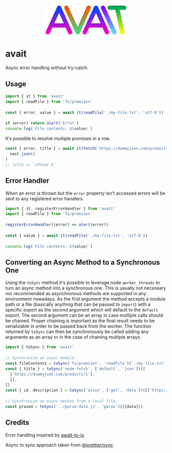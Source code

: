 <p align="center">
  <img src="https://github.com/tobua/avait/raw/main/logo.png" alt="avait" width="50%">
</p>

# avait

Async error handling without try-catch.

## Usage

```js
import { it } from 'avait'
import { readFile } from 'fs/promises'

const { error, value } = await it(readFile('./my-file.txt', 'utf-8'))

if (error) return alert('Error')
console.log(`File contents: ${value}`)
```

It's possible to resolve multiple promises in a row.

```js
const { error, title } = await it(fetch('https://dummyjson.com/products/1')).add((next) =>
  next.json()
)
// title => 'iPhone 9'
```

## Error Handler

When an error is thrown but the `error` property isn't accessed errors will be sent to any registered error handlers.

```js
import { it, registerErrorHandler } from 'avait'
import { readFile } from 'fs/promises'

registerErrorHandler((error) => alert(error))

const { value } = await it(readFile('./my-file.txt', 'utf-8'))

console.log(`File contents: ${value}`)
```

## Converting an Async Method to a Synchronous One

Using the `toSync` method it's possible to leverage node `worker_threads` to turn an async method into a synchronous one. This is usually not necessary nor recommended as asynchronous methods are supported in any environment nowadays. As the first argument the method accepts a module path or a file (basically anything that can be passed to `import`) with a specific export as the second argument which will default to the `default` export. The second argument can be an array in case multiple calls should be chained. Proper chaining is important as the final result needs to be serializable in order to be passed back from the worker. The function returned by `toSync` can then be synchronously be called adding any arguments as an array or in the case of chaining multiple arrays.

```js
import { toSync } from 'avait'

// Synchronize an async module.
const fileContents = toSync('fs/promises', 'readFile')('./my-file.txt', 'utf-8')
const { title } = toSync('node-fetch', ['default', 'json'])([
  ['https://dummyjson.com/products/1'],
  [],
])
const { id, description } = toSync('axios', ['get', 'data'])([['https://dummyjson.com/products/1']])

// Synchronize an async method from a local file.
const prased = toSync('../parse-data.js', 'parse')([[data]])
```

## Credits

Error handling inspired by [await-to-js](https://github.com/scopsy/await-to-js).

Async to sync approach taken from [@prettier/sync](https://github.com/prettier/prettier-synchronized).
